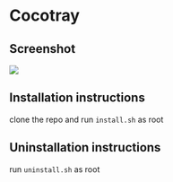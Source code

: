 # Cocotray
## Screenshot
![](https://media.discordapp.net/attachments/612057164038799362/877281182088310844/cocotray.png)

## Installation instructions
clone the repo and run `install.sh` as root

## Uninstallation instructions
run `uninstall.sh` as root
